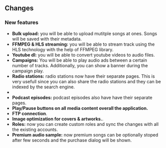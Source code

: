 ## Changes


### New features

<ul>
    <li><strong>Bulk upload:</strong> you will be able to upload mutitple songs at ones. Songs will be saved with their metadata.</li>
    <li><strong>FFMPEG & HLS streaming:</strong> you will be able to stream track using the HLS technology with the help of FFMPEG library.</li>
    <li><strong>Youtube dl:</strong> you will be able to convert youtube videos to audio files.</li>
    <li><strong>Campaigns:</strong>  You will be able to play audio ads between a certain number of tracks. Additionally, you can show a banner during the campaign play.</li>
    <li><strong>Radio stations:</strong> radio stations now have their separate pages. This is very usefull since you can also share the radio stations and they can be indexed by the search engine.<li>
    <li><strong>Podcast episodes:</strong> podcast episodes also have have their separate pages.</li>
    <li><strong>Play/Pause buttons on all media content overall the application.</strong></li>
    <li><strong>FTP connection</strong>.</li>
    <li><strong>Image optimization for covers & artworks.</strong>.</li>
    <li><strong>Roles:</strong> now you can create custom roles and sync the changes with all the existing accounts.</li>
    <li><strong>Premium audio sample:</strong> now premium songs can be optionally stoped after few seconds and the purchase dialog will be shown.</li>
</ul>